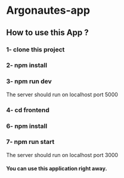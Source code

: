 # Argonautes-app

## How to use this App ? 

### 1- clone this project 
### 2- npm install
### 3- npm run dev

The server should run on localhost port 5000

### 4- cd frontend
### 6- npm install
### 7- npm run start

The server should run on localhost port 3000

#### You can use this application right away.

